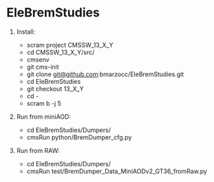 # EleBremStudies

1) Install:

    * scram project CMSSW_13_X_Y
    * cd CMSSW_13_X_Y/src/
    * cmsenv
    * git cms-init
    * git clone git@github.com:bmarzocc/EleBremStudies.git
    * cd EleBremStudies
    * git checkout 13_X_Y
    * cd -
    * scram b -j 5

2) Run from miniAOD:

    * cd EleBremStudies/Dumpers/
    * cmsRun python/BremDumper_cfg.py

3) Run from RAW:

    * cd EleBremStudies/Dumpers/
    * cmsRun test/BremDumper_Data_MiniAODv2_GT36_fromRaw.py

